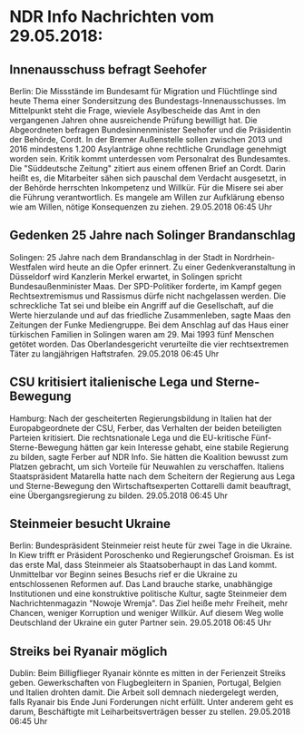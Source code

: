 # NDR Info Nachrichten vom 29.05.2018:


## Innenausschuss befragt Seehofer
Berlin: Die Missstände im Bundesamt für Migration und Flüchtlinge sind heute Thema einer Sondersitzung des Bundestags-Innenausschusses. Im Mittelpunkt steht die Frage, wieviele Asylbescheide das Amt in den vergangenen Jahren ohne ausreichende Prüfung bewilligt hat. Die Abgeordneten befragen Bundesinnenminister Seehofer und die Präsidentin der Behörde, Cordt. In der Bremer Außenstelle sollen zwischen 2013 und 2016 mindestens 1.200 Asylanträge ohne rechtliche Grundlage genehmigt worden sein. Kritik kommt unterdessen vom Personalrat des Bundesamtes. Die "Süddeutsche Zeitung" zitiert aus einem offenen Brief an Cordt. Darin heißt es, die Mitarbeiter sähen sich pauschal dem Verdacht ausgesetzt, in der Behörde herrschten Inkompetenz und Willkür. Für die Misere sei aber die Führung verantwortlich. Es mangele am Willen zur Aufklärung ebenso wie am Willen, nötige Konsequenzen zu ziehen. 29.05.2018 06:45 Uhr 

## Gedenken 25 Jahre nach Solinger Brandanschlag
Solingen:		25 Jahre nach dem Brandanschlag in der Stadt in Nordrhein-Westfalen wird heute an die Opfer erinnert. Zu einer Gedenkveranstaltung in Düsseldorf wird Kanzlerin Merkel erwartet, in Solingen spricht Bundesaußenminister Maas. Der SPD-Politiker forderte, im Kampf gegen Rechtsextremismus und Rassismus dürfe nicht nachgelassen werden. Die schreckliche Tat sei und bleibe ein Angriff auf die Gesellschaft, auf die Werte hierzulande und auf das friedliche Zusammenleben, sagte Maas den Zeitungen der Funke Mediengruppe. Bei dem Anschlag auf das Haus einer türkischen Familien in Solingen waren am 29. Mai 1993 fünf Menschen getötet worden. Das Oberlandesgericht verurteilte die vier rechtsextremen Täter zu langjährigen Haftstrafen. 29.05.2018 06:45 Uhr 

## CSU kritisiert italienische Lega und Sterne-Bewegung
Hamburg: Nach der gescheiterten Regierungsbildung in Italien hat der Europabgeordnete der CSU, Ferber, das Verhalten der beiden beteiligten Parteien kritisiert. Die rechtsnationale Lega und die EU-kritische Fünf-Sterne-Bewegung hätten gar kein Interesse gehabt, eine stabile Regierung zu bilden, sagte Ferber auf NDR Info. Sie hätten die Koalition bewusst zum Platzen gebracht, um sich Vorteile für Neuwahlen zu verschaffen. Italiens Staatspräsident Matarella hatte nach dem Scheitern der Regierung aus Lega und Sterne-Bewegung den Wirtschaftsexperten Cottarelli damit beauftragt, eine Übergangsregierung zu bilden. 29.05.2018 06:45 Uhr 

## Steinmeier besucht Ukraine
Berlin: Bundespräsident Steinmeier reist heute für zwei Tage in die Ukraine. In Kiew trifft er Präsident Poroschenko und Regierungschef Groisman. Es ist das erste Mal, dass Steinmeier als Staatsoberhaupt in das Land kommt. Unmittelbar vor Beginn seines Besuchs rief er die Ukraine zu entschlossenen Reformen auf. Das Land brauche starke, unabhängige Institutionen und eine konstruktive politische Kultur, sagte Steinmeier dem Nachrichtenmagazin "Nowoje Wremja". Das Ziel heiße mehr Freiheit, mehr Chancen, weniger Korruption und weniger Willkür. Auf diesem Weg wolle Deutschland der Ukraine ein guter Partner sein. 29.05.2018 06:45 Uhr 

## Streiks bei Ryanair möglich
Dublin: Beim Billigflieger Ryanair könnte es mitten in der Ferienzeit Streiks geben. Gewerkschaften von Flugbegleitern in Spanien, Portugal, Belgien und Italien drohten damit. Die Arbeit soll demnach niedergelegt werden, falls Ryanair bis Ende Juni Forderungen nicht erfüllt. Unter anderem geht es darum, Beschäftigte mit Leiharbeitsverträgen besser zu stellen. 29.05.2018 06:45 Uhr 
